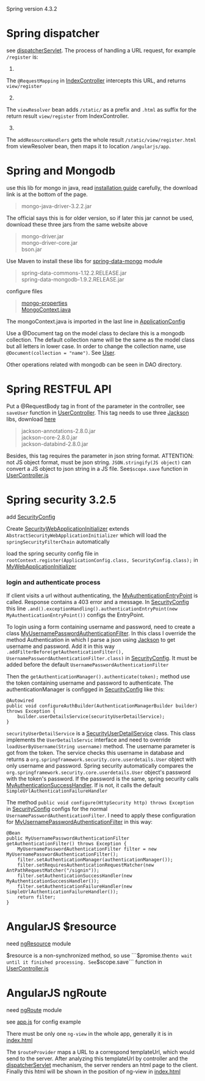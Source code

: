 Spring version 4.3.2

# Spring dispatcher

see [dispatcherServlet](https://github.com/marcusgao94/spring/blob/master/src/com/myapp/config/DispatcherServlet.java). The process of handling a URL request, for example ```/register``` is:

1.
  The ```@RequestMapping``` in [IndexController](https://github.com/marcusgao94/spring/blob/master/src/com/myapp/controller/IndexController.java) intercepts this URL, and returns ```view/register```

2.
  The ```viewResolver``` bean adds ```/static/``` as a prefix and ```.html``` as suffix for the return result ```view/register``` from IndexController.

3.
  The ```addResourceHandlers``` gets the whole result ```/static/view/register.html``` from viewResolver bean, then maps it to location ```/angularjs/app```.

# Spring and Mongodb

use this lib for mongo in java, read [installation guide](http://mongodb.github.io/mongo-java-driver/3.2/driver/getting-started/installation-guide/) carefully, the download link is at the bottom of the page.
> mongo-java-driver-3.2.2.jar

The official says this is for older version, so if later this jar cannot be used, download these three jars from the same website above
> mongo-driver.jar  
  mongo-driver-core.jar  
  bson.jar

Use Maven to install these libs for [spring-data-mongo](http://projects.spring.io/spring-data-mongodb/) module 
> spring-data-commons-1.12.2.RELEASE.jar  
  spring-data-mongodb-1.9.2.RELEASE.jar

configure files
> [mongo-properties](https://github.com/marcusgao94/spring/blob/master/src/com/myapp/config/mongo.properties)  
  [MongoContext.java](https://github.com/marcusgao94/spring/blob/master/src/com/myapp/config/MongoContext.java)

The mongoContext.java is imported in the last line in [ApplicationConfig](https://github.com/marcusgao94/spring/blob/master/src/com/myapp/config/ApplicationConfig.java)

Use a @Document tag on the model class to declare this is a mongodb collection. The default collection name will be the same as the model class but all letters in lower case. In order to change the collection name, use ```@Document(collection = "name")```. See [User](https://github.com/marcusgao94/spring/blob/master/src/com/myapp/model/User.java).

Other operations related with mongodb can be seen in DAO directory.

# Spring RESTFUL API

Put a @RequestBody tag in front of the parameter in the controller, see ```saveUser``` function in [UserController](https://github.com/marcusgao94/spring/blob/master/src/com/myapp/controller/UserController.java). This tag needs to use three [Jackson](http://wiki.fasterxml.com/JacksonHome) libs, download [here](http://repo1.maven.org/maven2/com/fasterxml/jackson/core/)
> jackson-annotations-2.8.0.jar  
  jackson-core-2.8.0.jar  
  jackson-databind-2.8.0.jar  

Besides, this tag requires the parameter in json string format. ATTENTION: not JS object format, must be json string. ```JSON.stringify(JS object)``` can convert a JS object to json string in a JS file. See```$scope.save``` function in [UserController.js](https://github.com/marcusgao94/spring/blob/master/web/angularjs/app/controller/UserController.js)

# Spring security 3.2.5

add [SecurityConfig](https://github.com/marcusgao94/spring/blob/master/src/com/myapp/config/security/SecurityConfig.java)

Create [SecurityWebApplicationInitializer](https://github.com/marcusgao94/spring/blob/master/src/com/myapp/config/security/SecurityWebApplicationInitializer.java) extends ```AbstractSecurityWebApplicationInitializer``` which will load the ```springSecurityFilterChain``` automatically

load the spring security config file in ```rootContext.register(ApplicationConfig.class, SecurityConfig.class);``` in [MyWebApplicationInitializer](https://github.com/marcusgao94/spring/blob/master/src/com/myapp/config/MyWebApplicationInitializer.java)

### login and authenticate process

If client visits a url without authenticating, the [MyAuthenticationEntryPoint](https://github.com/marcusgao94/spring/blob/master/src/com/myapp/config/security/MyAuthenticationEntryPoint.java) is called. Response contains a 403 error and a message. In [SecurityConfig](https://github.com/marcusgao94/spring/blob/master/src/com/myapp/config/security/SecurityConfig.java) this line ```.and().exceptionHandling().authenticationEntryPoint(new MyAuthenticationEntryPoint())``` configs the EntryPoint.

To login using a form containing username and password, need to create a class [MyUsernamePasswordAuthenticationFilter](https://github.com/marcusgao94/spring/blob/master/src/com/myapp/config/security/MyUsernamePasswordAuthenticationFilter.java). In this class I override the method Authentication in which I parse a json using [Jackson](http://wiki.fasterxml.com/JacksonHome) to get username and password. Add it in this way ```.addFilterBefore(getAuthenticationFilter(), UsernamePasswordAuthenticationFilter.class)``` in [SecurityConfig](https://github.com/marcusgao94/spring/blob/master/src/com/myapp/config/security/SecurityConfig.java). It must be added before the default ```UsernamePasswordAuthenticationFilter```

Then the ```getAuthenticationManager().authenticate(token);``` method use the token containing username and password to authenticate. The authenticationManager is configged in [SecurityConfig](https://github.com/marcusgao94/spring/blob/master/src/com/myapp/config/security/SecurityConfig.java) like this:

```
@Autowired
public void configureAuthBuilder(AuthenticationManagerBuilder builder) throws Exception {
    builder.userDetailsService(securityUserDetailService);
}
```

```securityUserDetailService``` is a [SecurityUserDetailService](https://github.com/marcusgao94/spring/blob/master/src/com/myapp/service/SecurityUserDetailService.java) class. This class implements the ```UserDetailsServic``` interface and need to override ```loadUserByUsername(String username)``` method. The username parameter is got from the token. The service checks this username in database and returns a ```org.springframework.security.core.userdetails.User``` object with only username and password. Spring security automatically compares the ```org.springframework.security.core.userdetails.User``` object's password with the token's password. If the password is the same, spring security calls [MyAuthenticationSuccessHandler](https://github.com/marcusgao94/spring/blob/master/src/com/myapp/config/security/MyAuthenticationSuccessHandler.java). If is not, it calls the default ```SimpleUrlAuthenticationFailureHandler```

The method ```public void configure(HttpSecurity http) throws Exception``` in [SecurityConfig](https://github.com/marcusgao94/spring/blob/master/src/com/myapp/config/security/SecurityConfig.java) configs for the normal ```UsernamePasswordAuthenticationFilter```. I need to apply these configuration for [MyUsernamePasswordAuthenticationFilter](https://github.com/marcusgao94/spring/blob/master/src/com/myapp/config/security/MyUsernamePasswordAuthenticationFilter.java) in this way:

```
@Bean
public MyUsernamePasswordAuthenticationFilter getAuthenticationFilter() throws Exception {
    MyUsernamePasswordAuthenticationFilter filter = new MyUsernamePasswordAuthenticationFilter();
    filter.setAuthenticationManager(authenticationManager());
    filter.setRequiresAuthenticationRequestMatcher(new AntPathRequestMatcher("/signin"));
    filter.setAuthenticationSuccessHandler(new MyAuthenticationSuccessHandler());
    filter.setAuthenticationFailureHandler(new SimpleUrlAuthenticationFailureHandler());
    return filter;
}
```


# AngularJS $resource

need [ngResource](https://docs.angularjs.org/api/ngResource) module 

$resource is a non-synchronized method, so use ```$promise.then``` to wait until it finished processing. See ```$scope.save``` function in [UserController.js](https://github.com/marcusgao94/spring/blob/master/web/angularjs/app/controller/UserController.js)

# AngularJS ngRoute

need [ngRoute](https://docs.angularjs.org/api/ngRoute) module

see [app.js](https://github.com/marcusgao94/spring/blob/master/web/angularjs/app/app.js) for config example

There must be only one ```ng-view``` in the whole app, generally it is in [index.html](https://github.com/marcusgao94/spring/blob/master/web/angularjs/app/index.html)

The ```$routeProvider``` maps a URL to a correspond templateUrl, which would send to the server. After analyzing this templateUrl by controller and the [dispatcherServlet](https://github.com/marcusgao94/spring/blob/master/src/com/myapp/config/DispatcherServlet.java) mechanism, the server renders an html page to the client. Finally this html will be shown in the position of ng-view in [index.html](https://github.com/marcusgao94/spring/blob/master/web/angularjs/app/index.html)

